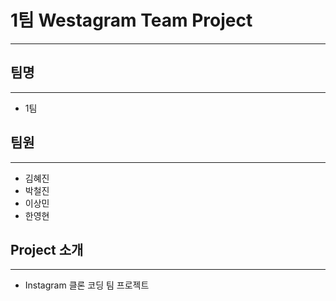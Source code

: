 # 1팀 Westagram Team Project

---

## 팀명

---

- 1팀

## 팀원

---

- 김혜진
- 박철진
- 이상민
- 한영현

## Project 소개

---

- Instagram 클론 코딩 팀 프로젝트
